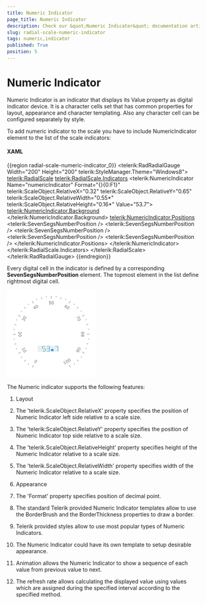 ```yaml
---
title: Numeric Indicator
page_title: Numeric Indicator
description: Check our &quot;Numeric Indicator&quot; documentation article for the RadGauge {{ site.framework_name }} control.
slug: radial-scale-numeric-indicator
tags: numeric,indicator
published: True
position: 5
---
```


# Numeric Indicator

Numeric Indicator is an indicator that displays its Value property as digital indicator device. It is a character cells set that has common properties for layout, appearance and character templating. Also any character cell can be configured separately by style.

To add numeric indicator to the scale you have to include NumericIndicator element to the list of the scale indicators:

#### __XAML__
{{region radial-scale-numeric-indicator_0}}
	<telerik:RadRadialGauge Width="200" Height="200" telerik:StyleManager.Theme="Windows8">
	    <telerik:RadialScale>
	        <telerik:RadialScale.Indicators>
	            <telerik:NumericIndicator Name="numericIndicator"
	                                Format="{}{0:F1}"
	                                telerik:ScaleObject.RelativeX="0.32"
	                                telerik:ScaleObject.RelativeY="0.65"
	                                telerik:ScaleObject.RelativeWidth="0.55\*"
	                                telerik:ScaleObject.RelativeHeight="0.16\*"
	                                Value="53.7">
	                <telerik:NumericIndicator.Background>
	                    <SolidColorBrush Color="#EEEEEE"/>
	                </telerik:NumericIndicator.Background>
	                <telerik:NumericIndicator.Positions>
	                    <telerik:SevenSegsNumberPosition />
	                    <telerik:SevenSegsNumberPosition />
	                    <telerik:SevenSegsNumberPosition />
	                    <telerik:SevenSegsNumberPosition />
	                    <telerik:SevenSegsNumberPosition />
	                </telerik:NumericIndicator.Positions>
	            </telerik:NumericIndicator>
	        </telerik:RadialScale.Indicators>
	    </telerik:RadialScale>
	</telerik:RadRadialGauge>
{{endregion}}

Every digital cell in the indicator is defined by a corresponding __SevenSegsNumberPosition__ element. The topmost element in the list define rightmost digital cell.

![{{ site.framework_name }} RadGauge RadialScale NumericIndicator SevenSegsNumberPosition](images/RadialScaleNumericIndicator.png)

The Numeric indicator supports the following features:

1. Layout 

2. The 'telerik.ScaleObject.RelativeX' property specifies the position of Numeric Indicator left side relative to a scale size.

3. The 'telerik:ScaleObject.RelativeY' property specifies the position of Numeric Indicator top side relative to a scale size.

4. The 'telerik.ScaleObject.RelativeHeight' property specifies height of the Numeric Indicator relative to a scale size.

5. The 'telerik.ScaleObject.RelativeWidth' property specifies width of the Numeric Indicator relative to a scale size.

6. Appearance 

7. The 'Format' property specifies position of decimal point.

8. The standard Telerik provided Numeric Indicator templates allow to use the BorderBrush and the BorderThickness properties to draw a border.

9. Telerik provided styles allow to use most popular types of Numeric Indicators.

10. The Numeric Indicator could have its own template to setup desirable appearance.

11. Animation allows the Numeric Indicator to show a sequence of each value from previous value to next.

12. The refresh rate allows calculating the displayed value using values which are assigned during the specified interval according to the specified method.
